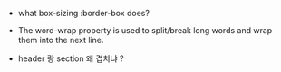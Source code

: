 - what box-sizing :border-box does?

- The word-wrap property is used to split/break long words and wrap them into the next line.

- header 랑 section 왜 겹치냐 ?
